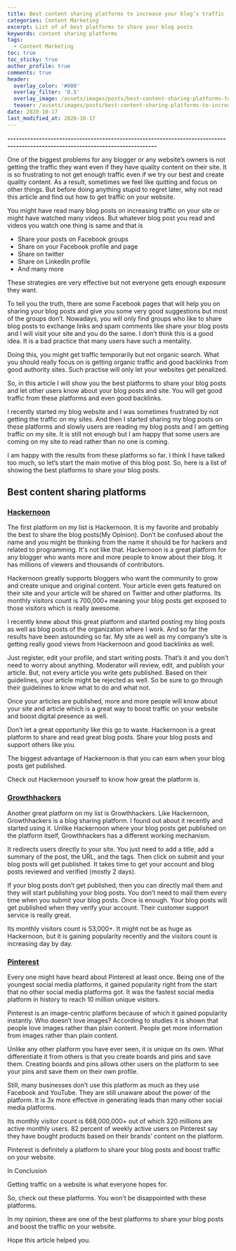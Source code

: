 ```yaml
---
title: Best content sharing platforms to increase your blog’s traffic
categories: Content Marketing
excerpt: List of of best platforms to share your blog posts
keywords: content sharing platforms
tags:
  - Content Marketing
toc: true
toc_sticky: true
author_profile: true
comments: true
header:
  overlay_color: '#000'
  overlay_filter: '0.5'
  overlay_image: /assets/images/posts/best-content-sharing-platforms-to-increase-your-blogs-traffic/content-sharing-platforms.jpg
  teaser: /assets/images/posts/best-content-sharing-platforms-to-increase-your-blogs-traffic/content-sharing-platforms.jpg
date: 2020-10-17
last_modified_at: 2020-10-17
---
```


<b>--------------------------------------------------------------------------------------------------------------------------------</b>

One of the biggest problems for any blogger or any website’s owners is not getting the traffic they want even if they have quality content on their site. It is so frustrating to not get enough traffic even if we try our best and create quality content. As a result, sometimes we feel like quitting and focus on other things. But before doing anything stupid to regret later, why not read this article and find out how to get traffic on your website.

You might have read many blog posts on increasing traffic on your site or might have watched many videos. But whatever blog post you read and videos you watch one thing is same and that is
- Share your posts on Facebook groups
- Share on your Facebook profile and page
- Share on twitter
- Share on LinkedIn profile
- And many more

These strategies are very effective but not everyone gets enough exposure they want. 

To tell you the truth, there are some Facebook pages that will help you on sharing your blog posts and give you some very good suggestions but most of the groups don’t. Nowadays, you will only find groups who like to share blog posts to exchange links and spam comments like share your blog posts and I will visit your site and you do the same. I don’t think this is a good idea. It is a bad practice that many users have such a mentality.

Doing this, you might get traffic temporarily but not organic search. What you should really focus on is getting organic traffic and good backlinks from good authority sites. Such practise will only let your websites get penalized.

So, in this article I will show you the best platforms to share your blog posts and let other users know about your blog posts and site. You will get good traffic from these platforms and even good backlinks. 

I recently started my blog website and I was sometimes frustrated by not getting the traffic on my sites. And then I started sharing my blog posts on these platforms and slowly users are reading my blog posts and I am getting traffic on my site. It is still not enough but I am happy that some users are coming on my site to read rather than no one is coming. 

I am happy with the results from these platforms so far. I think I have talked too much, so let’s start the main motive of this blog post. So, here is a list of showing the best platforms to share your blog posts.

## Best content sharing platforms

### <a href="https://hackernoon.com/" targer="_blank">Hackernoon</a>

The first platform on my list is Hackernoon. It is my favorite and probably the best to share the blog posts(My Opinion). Don’t be confused about the name and you might be thinking from the name it should be for hackers and related to programming. It's not like that. Hackernoon is a great platform for any blogger who wants more and more people to know about their blog. It has millions of viewers and thousands of contributors.

Hackernoon greatly supports bloggers who want the community to grow and create unique and original content. Your article even gets featured on their site and your article will be shared on Twitter and other platforms. Its monthly visitors count is 700,000+ meaning your blog posts get exposed to those visitors which is really awesome. 

I recently knew about this great platform and started posting my blog posts as well as blog posts of the organization where I work. And so far the results have been astounding so far. My site as well as my company’s site is getting really good views from Hackernoon and good backlinks as well.

Just register, edit your profile, and start writing posts. That’s it and you don’t need to worry about anything. Moderator will review, edit, and publish your article. But, not every article you write gets published. Based on their guidelines, your article might be rejected as well. So be sure to go through their guidelines to know what to do and what not.

Once your articles are published, more and more people will know about your site and article which is a great way to boost traffic on your website and boost digital presence as well.

Don’t let a great opportunity like this go to waste. Hackernoon is a great platform to share and read great blog posts. Share your blog posts and support others like you.

The biggest advantage of Hackernoon is that you can earn when your blog posts get published. 

Check out Hackernoon yourself to know how great the platform is.


### <a href="https://growthhackers.com/posts" target="_blank">Growthhackers</a>

Another great platform on my list is Growthhackers. Like Hackernoon, Growthhackers is a blog sharing platform. I found out about it recently and started using it. Unlike Hackernoon where your blog posts get published on the platform itself, Growthhackers has a different working mechanism.

It redirects users directly to your site. You just need to add a title, add a summary of the post, the URL, and the tags. Then click on submit and your blog posts will get published. It takes time to get your account and blog posts reviewed and verified (mostly 2 days).

If your blog posts don’t get published, then you can directly mail them and they will start publishing your blog posts. You don’t need to mail them every time when you submit your blog posts. Once is enough. Your blog posts will get published when they verify your account. Their customer support service is really great.

Its monthly visitors count is 53,000+. It might not be as huge as Hackernoon, but it is gaining popularity recently and the visitors count is increasing day by day.


### <a href="https://www.pinterest.com/" target="_blank">Pinterest</a>

Every one might have heard about Pinterest at least once. Being one of the youngest social media platforms, it gained popularity right from the start that no other social media platforms got. It was the fastest social media platform in history to reach 10 million unique visitors. 

Pinterest is an image-centric platform because of which it gained popularity instantly. Who doesn’t love images? According to studies it is shown that people love images rather than plain content. People get more information from images rather than plain content.

Unlike any other platform you have ever seen, it is unique on its own. What differentiate it from others is that you create boards and pins and save them. Creating boards and pins allows other users on the platform to see your pins and save them on their own profile. 

Still, many businesses don’t use this platform as much as they use Facebook and YouTube. They are still unaware about the power of the platform. It is 3x more effective in generating leads than many other social media platforms.

Its monthly visitor count is 668,000,000+ out of which 320 millions are active monthly users. 82 percent of weekly active users on Pinterest say they have bought products based on their brands’ content on the platform.

Pinterest is definitely a platform to share your blog posts and boost traffic on your website.

In Conclusion

Getting traffic on a website is what everyone hopes for.

So, check out these platforms. You won’t be disappointed with these platforms. 

In my opinion, these are one of the best platforms to share your blog posts and boost the traffic on your website.

Hope this article helped you. 
